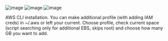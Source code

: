![image](https://user-images.githubusercontent.com/84916909/172862904-0cc61230-79b8-4fda-8fee-bdc749d65589.png)
![image](https://user-images.githubusercontent.com/84916909/172864300-79b81186-741a-48f8-a698-7a2e24c9e27d.png)
![image](https://user-images.githubusercontent.com/84916909/172864746-29c4ede6-81be-4d02-83ce-57981264b5a5.png)




AWS CLI installation.
You can make additional profile (with adding IAM creds) in ~/.aws or left your current.
Choose profile, check current space (script searching only for additional EBS, skips root) and choose how many GB you want to add.
